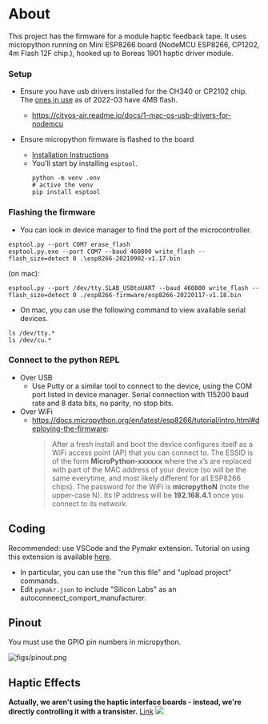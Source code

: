 # About

This project has the firmware for a module haptic feedback tape. It uses micropython running on Mini ESP8266 board  (NodeMCU ESP8266, CP1202, 4m Flash 12F chip.), hooked up to Boreas 1901 haptic driver module.

### Setup

* Ensure you have usb drivers installed for the CH340 or CP2102 chip. The [ones in use](https://smile.amazon.com/gp/product/B07L8W9SP3/ref=ppx_yo_dt_b_search_asin_title?ie=UTF8&psc=1) as of 2022-03 have 4MB flash.
  * <https://cityos-air.readme.io/docs/1-mac-os-usb-drivers-for-nodemcu>

* Ensure micropython firmware is flashed to the board
    * [Installation Instructions](https://docs.micropython.org/en/latest/esp8266/tutorial/intro.html)
    * You'll start by installing `esptool`.
        ```
        python -m venv .env
        # active the venv
        pip install esptool
        ```

### Flashing the firmware

* You can look in device manager to find the port of the microcontroller.
```
esptool.py --port COM7 erase_flash
esptool.py.exe --port COM7 --baud 460800 write_flash --flash_size=detect 0 .\esp8266-20210902-v1.17.bin
```

(on mac):
```
esptool.py --port /dev/tty.SLAB_USBtoUART --baud 460800 write_flash --flash_size=detect 0 ./esp8266-firmware/esp8266-20220117-v1.18.bin
```

* On mac, you can use the following command to view available serial devices.
```
ls /dev/tty.*
ls /dev/cu.*
```


### Connect to the python REPL

* Over USB
  * Use Putty or a similar tool to connect to the device, using the COM port listed in device manager. Serial connection with 115200 baud rate and 8 data bits, no parity, no stop bits.
* Over WiFi
  * <https://docs.micropython.org/en/latest/esp8266/tutorial/intro.html#deploying-the-firmware>:
    > After a fresh install and boot the device configures itself as a WiFi access point (AP) that you can connect to. The ESSID is of the form **MicroPython-xxxxxx** where the x’s are replaced with part of the MAC address of your device (so will be the same everytime, and most likely different for all ESP8266 chips). The password for the WiFi is **micropythoN** (note the upper-case N). Its IP address will be **192.168.4.1** once you connect to its network. 

## Coding

Recommended: use VSCode and the Pymakr extension. Tutorial on using this extension is available [here](https://randomnerdtutorials.com/micropython-esp32-esp8266-vs-code-pymakr/#connecting).
* In particular, you can use the "run this file" and "upload project" commands.
* Edit `pymakr.json` to include "Silicon Labs" as an autoconneect_comport_manufacturer.

## Pinout

You must use the GPIO pin numbers in micropython.
<!-- ![firmware pinout](pinout.webp) -->
![figs/pinout.png](https://i2.wp.com/randomnerdtutorials.com/wp-content/uploads/2019/05/ESP8266-NodeMCU-kit-12-E-pinout-gpio-pin.png?w=817&quality=100&strip=all&ssl=1)

  
## Haptic Effects

**Actually, we aren't using the haptic interface boards - instead, we're directly controlling it with a transister.**
[Link](https://learn.adafruit.com/adafruit-drv2605-haptic-controller-breakout/python-circuitpython)
![](https://cdn-learn.adafruit.com/assets/assets/000/072/594/medium800/adafruit_products_DRV_Waveforms.png?1552347698)